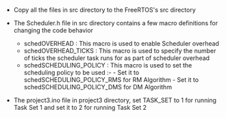* Copy all the files in src directory to the FreeRTOS's src directory

* The Scheduler.h file in src directory contains a few macro definitions for changing the code behavior 
    * schedOVERHEAD           : This macro is used to enable Scheduler overhead
    * schedOVERHEAD_TICKS     : This macro is used to specify the number of ticks the scheduler task runs for as part of scheduler overhead
    * schedSCHEDULING_POLICY  : This macro is used to set the scheduling policy to be used :- 
                                - Set it to schedSCHEDULING_POLICY_RMS for RM Algorithm
                                - Set it to schedSCHEDULING_POLICY_DMS for DM Algorithm

* The project3.ino file in project3 directory, set TASK_SET to 1 for running Task Set 1 and set it to 2 for running Task Set 2 